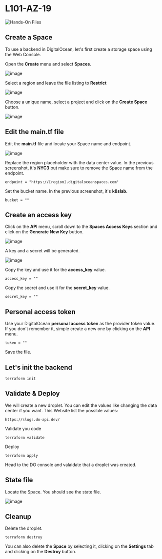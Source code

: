 # L101-AZ-19

![Hands-On Files](https://kubernetesacademy.online/wp-content/uploads/2021/06/checked-files-50px.png)

## Create a Space

To use a backend in DigitalOcean, let's first create a storage space using the Web Console.

Open the **Create** menu and select **Spaces**.

![image](https://kubernetesacademy.online/wp-content/uploads/2022/03/L102-DO-02-01.png)

Select a region and leave the file listing to **Restrict**

![image](https://kubernetesacademy.online/wp-content/uploads/2022/03/L102-DO-02-02.png)

Choose a unique name, select a project and click on the **Create Space** button.

![image](https://kubernetesacademy.online/wp-content/uploads/2022/03/L102-DO-02-03.png)

## Edit the main.tf file

Edit the **main.tf** file and locate your Space name and endpoint.

![image](https://kubernetesacademy.online/wp-content/uploads/2022/03/L102-DO-02-04.png)

Replace the region placeholder with the data center value. In the previous screenshot, it's **NYC3** but make sure to remove the Space name from the endpoint.

    endpoint = "https://[region].digitaloceanspaces.com" 

Set the bucket name. In the previous screenshot, it's **k8slab**.

    bucket = ""

## Create an access key

Click on the **API** menu, scroll down to the **Spaces Access Keys** section and click on the **Generate New Key** button.

![image](https://kubernetesacademy.online/wp-content/uploads/2022/03/L102-DO-02-05.png)

A key and a secret will be generated.

![image](https://kubernetesacademy.online/wp-content/uploads/2022/03/L102-DO-02-06.png)

Copy the key and use it for the **access_key** value.

    access_key = ""

Copy the secret and use it for the **secret_key** value.

    secret_key = ""    

## Personal access token

Use your DigitalOcean **personal access token** as the provider token value. If you don't remember it, simple create a new one by clicking on the **API** menu.

    token = ""

Save the file.

## Let's init the backend

    terraform init

## Validate & Deploy

We will create a new droplet. You can edit the values like changing the data center if you want. This Website list the possible values:

    https://slugs.do-api.dev/

Validate you code

    terraform validate

Deploy

    terraform apply

Head to the DO console and valaidate that a droplet was created.

## State file

Locate the Space. You should see the state file.

![image](https://kubernetesacademy.online/wp-content/uploads/2022/03/L102-DO-02-07.png)

## Cleanup

Delete the droplet.

    terraform destroy

You can also delete the **Space** by selecting it, clicking on the **Settings** tab and clicking on the **Destroy** button.